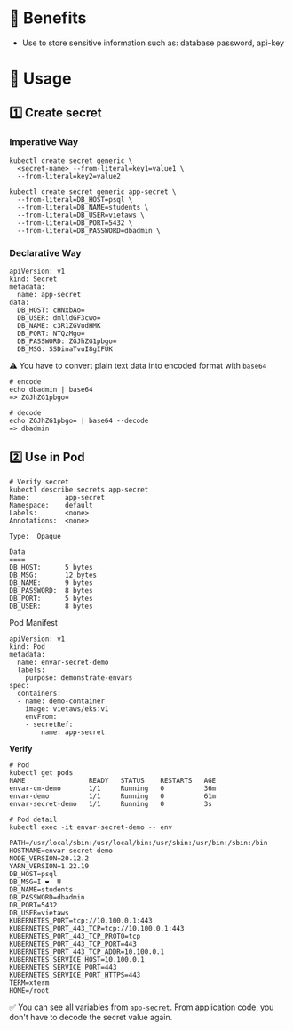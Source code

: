 # 🌈 Benefits

- Use to store sensitive information such as: database password, api-key

# 💎 Usage

## 1️⃣ Create secret

### Imperative Way

```
kubectl create secret generic \
  <secret-name> --from-literal=key1=value1 \
  --from-literal=key2=value2

kubectl create secret generic app-secret \
  --from-literal=DB_HOST=psql \
  --from-literal=DB_NAME=students \
  --from-literal=DB_USER=vietaws \
  --from-literal=DB_PORT=5432 \
  --from-literal=DB_PASSWORD=dbadmin \
```

### Declarative Way

```
apiVersion: v1
kind: Secret
metadata:
  name: app-secret
data:
  DB_HOST: cHNxbAo=
  DB_USER: dmlldGF3cwo=
  DB_NAME: c3R1ZGVudHMK
  DB_PORT: NTQzMgo=
  DB_PASSWORD: ZGJhZG1pbgo=
  DB_MSG: SSDinaTvuI8gIFUK
```

⚠️ You have to convert plain text data into encoded format with `base64`

```
# encode
echo dbadmin | base64
=> ZGJhZG1pbgo=

# decode
echo ZGJhZG1pbgo= | base64 --decode
=> dbadmin
```

## 2️⃣ Use in Pod

```
# Verify secret
kubectl describe secrets app-secret
Name:         app-secret
Namespace:    default
Labels:       <none>
Annotations:  <none>

Type:  Opaque

Data
====
DB_HOST:      5 bytes
DB_MSG:       12 bytes
DB_NAME:      9 bytes
DB_PASSWORD:  8 bytes
DB_PORT:      5 bytes
DB_USER:      8 bytes
```

Pod Manifest

```
apiVersion: v1
kind: Pod
metadata:
  name: envar-secret-demo
  labels:
    purpose: demonstrate-envars
spec:
  containers:
  - name: demo-container
    image: vietaws/eks:v1
    envFrom:
    - secretRef:
        name: app-secret
```

**Verify**

```
# Pod
kubectl get pods
NAME                READY   STATUS    RESTARTS   AGE
envar-cm-demo       1/1     Running   0          36m
envar-demo          1/1     Running   0          61m
envar-secret-demo   1/1     Running   0          3s

# Pod detail
kubectl exec -it envar-secret-demo -- env

PATH=/usr/local/sbin:/usr/local/bin:/usr/sbin:/usr/bin:/sbin:/bin
HOSTNAME=envar-secret-demo
NODE_VERSION=20.12.2
YARN_VERSION=1.22.19
DB_HOST=psql
DB_MSG=I ❤️  U
DB_NAME=students
DB_PASSWORD=dbadmin
DB_PORT=5432
DB_USER=vietaws
KUBERNETES_PORT=tcp://10.100.0.1:443
KUBERNETES_PORT_443_TCP=tcp://10.100.0.1:443
KUBERNETES_PORT_443_TCP_PROTO=tcp
KUBERNETES_PORT_443_TCP_PORT=443
KUBERNETES_PORT_443_TCP_ADDR=10.100.0.1
KUBERNETES_SERVICE_HOST=10.100.0.1
KUBERNETES_SERVICE_PORT=443
KUBERNETES_SERVICE_PORT_HTTPS=443
TERM=xterm
HOME=/root
```

✅ You can see all variables from `app-secret`. From application code, you don't
have to decode the secret value again.
